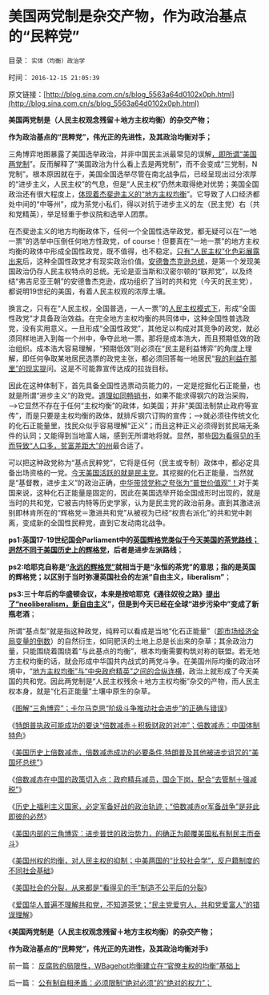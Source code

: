 # 美国两党制是杂交产物，作为政治基点的“民粹党”

目录： `实体（均衡）政治学` 

时间： `2016-12-15 21:05:39` 

原文链接：[http://blog.sina.com.cn/s/blog_5563a64d0102x0ph.html](http://blog.sina.com.cn/s/blog_5563a64d0102x0ph.html)

**美国两党制是（人民主权观念残留＋地方主权均衡）的杂交产物；**

**作为政治基点的“民粹党”，伟光正的先进性，及其政治均衡对手；**

三角博弈地图暴露了美国选举政治，并非中国民主派最常见的误解[，即所谓“美国两党制](../../../2011/5/14/美国不是多党制，美国政党组织形式.md)”。反而解释了“美国政治为什么看上去是两党制”，而不会变成“三党制，N党制”。根本原因就在于，美国全国选举尽管在南北战争后，已经呈现出过分浓厚的“进步主义，人民主权”的气息，但是“人民主权”仍然未取得绝对优势；美国全国政治还有很大程度上，[体现着杰斐逊主义的“地方主权均衡](../../../2013/10/21/杰斐逊主义彻底击败“英国民主”，联邦党的惨败和“亡党”.md)”。它导致了人口经济都处中间的“中等州”，成为茶党小私们，得以对抗于进步主义的左（民主党）右（共和党精英），举足轻重于参议院和选举人团票。

在杰斐逊主义的地方均衡政体下，任何一个全国性选举政党，都无疑可以在“一地一票”的选举中压倒任何地方性政党，of
course！但要真在“一地一票”的地方主权均衡的政体中形成全国性政党，既不值得，也不稳定。[只有“人民主权”化色彩展露出来](../../../2016/12/10/进步运动的人民主权，就是其反对的“专制暴政”；.md)后，这种全国性政党才有现实政治价值。[安德鲁杰克逊总统](../../../2011/5/20/美国总统搞腐败很困难；“党父”杰克逊总统.md)，是第一个发现美国政治仍存人民主权特点的总统。无论是亚当斯和汉密尔顿的“联邦党”，以及终结“弗吉尼亚王朝”的安德鲁杰克逊，成功组织了当时的共和党（今天的民主党），都说明19世纪的美国，有着人民主权观的浓厚土壤。

换言之，只有在“人民主权，全国普选，一人一票”的[人民主权模式下](https://wp.me/p1tcNC-6V)，形成“全国性政党”才具备政治效益。在完全地方主权均衡的共同体中，这种全国性普选政党，没有实用意义。一旦形成“全国性政党”，其他足以构成对其竞争的政党，就必须同样地进入到每一个州中，争夺此地一票。那将是成本浩大，而且预期低效的政治组织。成本浩大容易理解，“预期低效”则必须在“民主是利益博弈”的角度上理解，即任何争取某地居民选票的政党主张，都必须回答每一地居民“[我的利益在那里”的现实提](../../../2011/12/11/利益集团的民主奋斗，自由主义的“反谷物法运动”.md)问。这是不可能靠宣传达成的拉拢目标。

因此在这种体制下，首先具备全国性选票动员能力的，一定是挖掘化石正能量，也就是所谓“进步主义”的政党。[道理如同畅销书](../../../2016/9/2/畅销书的两个技术要点，以及钢穴政治采购；.md)，如果不能求得钢穴的政治采购，——>它显然不存在于任何“主权均衡”的政体，如美国；并非“美国法制禁止政府等宣传”，而是只要是主权均衡的政体，就排斥钢穴订购的宣传；——>就必须往传统文化的化石正能量里，找民众似乎容易理解“正义”；而且这种正义必须得到贫民端无条件的认同；又能得到当地富人端，感到无所谓地将就。显然，那些[因为看得见的手而导致“人口多，贫富差距大”的州](../../../2016/12/12/美国州权的均衡，对人民主权的抑制.md)最合适了。

可以把这种政党称为“基点民粹党”，它将是任何（民主或专制）政体中，都必定具备出场资格的一党。[今天美国活跃的就是民主党](../../../2016/11/7/特朗普及其支持者不是民粹，希拉里的政党整个路线都是民粹.md)。其挖掘的化石正能量，当然就是“基督教，进步主义”的政治正确，[中华带领党称之夸张为“普世价值观”！](../../../2011/9/2/普世帝国的天下主义.md)对于美国来说，这种化石正能量是固定的，因此在美国选举开始全国成形时出现的，就是当时的共和党，它被吉内特等历史学家，认为是民主党的政治前身。直到其激进派别即林肯所在的“辉格党＝激进共和党”从被视为已经“权贵右派化”的共和党中剥离，变成新的全国性民粹党，直到它发动南北战争。

**ps1:英国17-19世纪国会Parliament中的[英国辉格党类似于今天美国的茶党路线；迥然不同于美国历史上的辉格党](../../../2015/6/25/美国基督教的第二次左派狂热，对美国早期历史的影响；.md)，后者是进步左派路线**；

**ps2:哈耶克自称是“[永远的辉格党”](../../../2014/1/11/大宪章精神“永远的辉格党”的历史轨迹，民主进程的两个时间窗口.md)就相当于是“永恒的茶党”的意思；指的是英国的辉格党；以区别于当时弥漫英国社会的左派“自由主义，liberalism”**；

**ps3:三十年后的华盛顿会议，本来是按哈耶克《通往奴役之路》[提出了“neoliberalism，新自由主义](../../../2015/1/8/所谓“中产阶级”的歧义，“中等有产者”与“中等权利者”不同.md)”，但是到今天已经在全球“进步污染中”变成了新瓶老酒**；

所谓“基点型”就是指这种政党，纯粹可以看成是当地“化石正能量”（[即市场经济全局变量的倒数](../../../2016/5/3/公有制社会的常数和全局变量，专制与民主社会的根本区别；.md)）的自然衍生，如同肥沃的土地上总是长出来的杂草；其余政治力量，只能围绕着围绕着“与此基点的均衡”，根本均衡需要构筑对称的联盟。若无地方主权均衡的话，就会形成中华国共内战式的两党斗争。在美国州际均衡的政治环境中，“[地方主权均衡”与“中央政府精英”之间的合纵连横](../../../2011/5/14/美国全国党的地方主义原则.md)，政治上就形成了今天美国的共和党。因此两党制是“人民主权残余＋地方主权均衡”杂交的产物，而人民主权本身，就是“化石正能量”土壤中原生的杂草。

《[图解“三角博弈”；卡尔马克思“阶级斗争推动社会进步”的正确与错误](../../../2016/12/6/图解“三角博弈”；卡尔马克思“阶级斗争”的正确与错误.md)》

《[特朗普执政可能成功的要诀“倍数减赤＋积极财政的对冲”；倍数减赤：中国体制特色](../../../2016/12/7/特朗普执政成功的要诀“倍数减赤＋积极财政的对冲”；.md)》

《[美国历史上倍数减赤，倍数减赤成功的必要条件,特朗普及其他被进步诅咒的“美国坏总统”](../../../2016/12/8/倍数减赤成功的必要条件；特朗普及美国历史上的“坏总统”.md)》

《[倍数减赤在中国的政策切入点：政府精兵减员，国企下岗，配合“去管制＋强减税”](../../../2016/12/9/倍数减赤在中国的政策切入点.md)》

《[历史上福利主义国家，必定军备好战的政治轨迹；“倍数减赤or军备战争”是非此即彼的必然](../../../2016/12/10/福利主义体制，最终必定“要大炮，不要黄油”的不得已；.md)》

《[美国内部的三角博弈：进步普世的政治势力，的确正为颠覆美国私有制民主而奋斗](../../../2016/12/11/进步主义是抢注“进步”的“退步主义”；.md)》

《[美国州权的均衡，对人民主权的抑制；中美两国的“比较社会学”，反户籍制度的不同社会基础](../../../2016/12/12/美国州权的均衡，对人民主权的抑制.md)》

《[美国社会的分裂，从来都是“看得见的手”制造不公平后的分裂](../../../2016/12/13/美国社会的分裂，从来都是“看得见的手”制造不公平后的分裂；.md)》

《[爱国华人普遍不理解共和党，不知道茶党；“民主党爱穷人，共和党爱富人”的错误理解](../../../2016/12/14/共和党“小政府，少干预”的保守主义倾向的政治来源；.md)》

《**美国两党制是（人民主权观念残留＋地方主权均衡）的杂交产物；**

**作为政治基点的“民粹党”，伟光正的先进性，及其政治均衡对手**》

前一篇： [反腐败的局限性，WBagehot均衡建立在“官僚主权的均衡”基础上](../../../2016/12/17/反腐败的局限性，WBagehot均衡建立在“官僚主权的均衡”基础上.md)

后一篇： [公有制自相矛盾：必须限制“绝对必须”的“绝对的权力”；](../../../2016/12/8/公有制自相矛盾：必须限制“绝对必须”的“绝对的权力”；.md)


